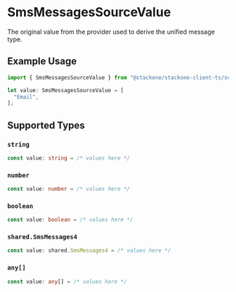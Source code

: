 # SmsMessagesSourceValue

The original value from the provider used to derive the unified message type.

## Example Usage

```typescript
import { SmsMessagesSourceValue } from "@stackone/stackone-client-ts/sdk/models/shared";

let value: SmsMessagesSourceValue = [
  "Email",
];
```

## Supported Types

### `string`

```typescript
const value: string = /* values here */
```

### `number`

```typescript
const value: number = /* values here */
```

### `boolean`

```typescript
const value: boolean = /* values here */
```

### `shared.SmsMessages4`

```typescript
const value: shared.SmsMessages4 = /* values here */
```

### `any[]`

```typescript
const value: any[] = /* values here */
```

